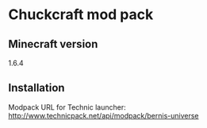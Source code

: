 Chuckcraft mod pack
========

## Minecraft version

1.6.4

## Installation
Modpack URL for Technic launcher: http://www.technicpack.net/api/modpack/bernis-universe
